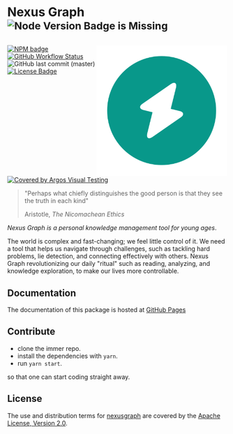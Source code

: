 Nexus Graph <sup>![Node Version Badge is Missing][node version badge]</sup>
===========

<img src="https://raw.githubusercontent.com/QubitPi/nexusgraph/master/docs/static/img/logo.svg" height="300px" align="right"/>

[![NPM badge][NPM badge]][NPM URL]
[![GitHub Workflow Status][release status]](https://github.com/QubitPi/nexusgraph/actions/workflows/ci-cd.yml)
![GitHub last commit (master)](https://img.shields.io/github/last-commit/QubitPi/nexusgraph/master?logo=github&style=for-the-badge)
[![License Badge][license badge]](https://www.apache.org/licenses/LICENSE-2.0)
[![Covered by Argos Visual Testing](https://argos-ci.com/badge-large.svg)](https://app.argos-ci.com/qubitpi/nexusgraph/reference)

> "Perhaps what chiefly distinguishes the good person is that they see the truth in each kind"
>
> Aristotle, _The Nicomachean Ethics_

_Nexus Graph is a personal knowledge management tool for young ages_.

The world is complex and fast-changing; we feel little control of it. We need a tool that helps us navigate through
challenges, such as tackling hard problems, lie detection, and connecting effectively with others. Nexus Graph
revolutionizing our daily "ritual" such as reading, analyzing, and knowledge exploration, to make our lives more
controllable.

Documentation
-------------

The documentation of this package is hosted at [GitHub Pages](https://nexusgraph.qubitpi.org)

Contribute
----------

- clone the immer repo.
- install the dependencies with `yarn`.
- run `yarn start`.

so that one can start coding straight away.

License
-------

The use and distribution terms for [nexusgraph][nexusgraph documentation] are covered by the
[Apache License, Version 2.0].

[Apache License, Version 2.0]: http://www.apache.org/licenses/LICENSE-2.0.html

[license badge]: https://img.shields.io/badge/Apache%202.0-F25910.svg?style=for-the-badge&logo=Apache&logoColor=white

[nexusgraph documentation]: https://nexusgraph.qubitpi.org
[NPM badge]: https://img.shields.io/npm/v/nexusgraph?logo=npm&style=for-the-badge
[NPM URL]: https://www.npmjs.com/package/nexusgraph
[node version badge]: https://img.shields.io/badge/NODE-18-339933?logo=Node.js&logoColor=white&labelColor=66cc33&style=for-the-badge

[release status]: https://img.shields.io/github/actions/workflow/status/QubitPi/nexusgraph/ci-cd.yml?branch=master&logo=github&style=for-the-badge
